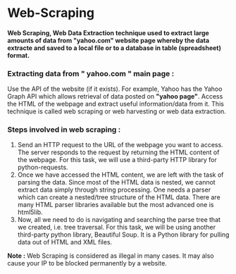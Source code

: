 # Web-Scraping                             

#### Web Scraping, Web Data Extraction technique used to extract large amounts of data from "yahoo.com" website page whereby the data extracte and saved to a local file or to a database in table (spreadsheet) format.

### Extracting data from **" yahoo.com "** main page :

Use the API of the website (if it exists). For example, Yahoo has the Yahoo Graph API which allows retrieval of data posted on **"yahoo page"**.
Access the HTML of the webpage and extract useful information/data from it. This technique is called web scraping or web harvesting or web data extraction.

### Steps involved in web scraping :

1. Send an HTTP request to the URL of the webpage you want to access. The server responds to the request by returning the HTML content of the webpage. For this task, we will use a third-party HTTP library for python-requests.
2. Once we have accessed the HTML content, we are left with the task of parsing the data. Since most of the HTML data is nested, we cannot extract data simply through string processing. One needs a parser which can create a nested/tree structure of the HTML data. There are many HTML parser libraries available but the most advanced one is html5lib.
3. Now, all we need to do is navigating and searching the parse tree that we created, i.e. tree traversal. For this task, we will be using another third-party python library, Beautiful Soup. It is a Python library for pulling data out of HTML and XML files.


**Note :** Web Scraping is considered as illegal in many cases. It may also cause your IP to be blocked permanently by a website.
